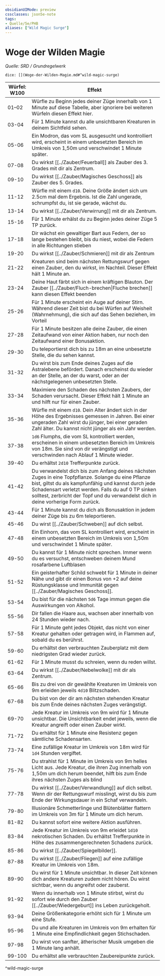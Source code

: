 ```yaml
---
obsidianUIMode: preview
cssclasses: json5e-note
tags:
- Quelle/5e/PHB
aliases: ["Wild Magic Surge"]
---
```

# Woge der Wilden Magie
*Quelle: SRD / Grundregelwerk*

`dice: [](Woge-der-Wilden-Magie.md#^wild-magic-surge)`

| Würfel: W100 | Effekt                                                                                                                                                                                                                                                                                                  |
| ---------- | ------------------------------------------------------------------------------------------------------------------------------------------------------------------------------------------------------------------------------------------------------------------------------------------------------- |
| 01–02      | Würfle zu Beginn jedes deiner Züge innerhalb von 1 Minute auf diese Tabelle, aber ignoriere bei weiteren Würfeln diesen Effekt hier.                                                                                                                                                                    |
| 03-04      | Für 1 Minute kannst du alle unsichtbaren Kreaturen in deinem Sichtfeld sehen.                                                                                                                                                                                                                           |
| 05-06      | Ein Modron, das vom SL ausgesucht und kontrolliert wird, erscheint in einem unbesetzten Bereich im Umkreis von 1,50m und verschwindet 1 Minute später.                                                                                                                                                  |
| 07-08      | Du wirkst [[../Zauber/Feuerball]] als Zauber des 3. Grades mit dir als Zentrum.                                                                                                                                                                                                                                   |
| 09-10      | Du wirkst [[../Zauber/Magisches Geschoss]] als Zauber des 5. Grades.                                                                                                                                                                                                                          |
| 11-12      | Würfle mit einem `d10`. Deine Größe ändert sich um 2.5cm mal dem Ergebnis. Ist die Zahl ungerade, schrumpfst du, ist sie gerade, wächst du.                                                                                                                                                             |
| 13-14      | Du wirkst [[../Zauber/Verwirrung]] mit dir als Zentrum.                                                                                                                                                                                                                                                           |
| 15-16      | Für 1 Minute erhälst du zu Beginn jedes deiner Züge 5 TP zurück.                                                                                                                                                                                                                                        |
| 17-18      | Dir wächst ein gewaltiger Bart aus Federn, der so lange bestehen bleibt, bis du niest, wobei die Federn in alle Richtungen stieben                                                                                                                                                                      |
| 19-20      | Du wirkst [[../Zauber/Schmieren]] mit dir als Zentrum                                                                                                                                                                                                                                                             |
| 21-22      | Kreaturen sind beim nächsten Rettungswurf gegen einen Zauber, den du wirkst, im Nachteil. Dieser Effekt hält 1 Minute an.                                                                                                                                                                               |
| 23-24      | Deine Haut färbt sich in einem kräftigen Blauton. Der Zauber [[../Zauber/Fluch-brechen\|Fluche brechen]] kann diesen Effekt beenden                                                                                                                                                                               |
| 25-26      | Für 1 Minute erscheint ein Auge auf deiner Stirn. Während dieser Zeit bist du bei Würfen auf Weisheit (Wahrnehmung), die sich auf das Sehen beziehen, im Vorteil                                                                                                                                        |
| 27-28      | Für 1 Minute besitzen alle deine Zauber, die einen Zeitaufwand von einer Aktion haben, nur noch den Zeitaufwand einer Bonusaktion.                                                                                                                                                                      |
| 29-30      | Du teleportierst dich bis zu 18m an eine unbesetzte Stelle, die du sehen kannst.                                                                                                                                                                                                                        |
| 31-32      | Du wirst bis zum Ende deines Zuges auf die Astralebene befördert. Danach erscheinst du wieder an der Stelle, an der du warst, oder an der nächstgelegenen unbesetzten Stelle.                                                                                                                           |
| 33-34      | Maximiere den Schaden des nächsten Zaubers, der Schaden verursacht. Dieser Effekt hält 1 Minute an und hilft nur für einen Zauber.                                                                                                                                                                      |
| 35-36      | Würfle mit einem `d10`. Dein Alter ändert sich in der Höhe des Ergebnisses gemessen in Jahren. Bei einer ungeraden Zahl wirst du jünger, bei einer geraden Zahl älter. Du kannst nicht jünger als ein Jahr werden.                                                                                      |
| 37-38      | `1d6` Flumphs, die vom SL kontrolliert werden, erscheinen in einem unbesetzten Bereich im Umkreis von 18m. Sie sind von dir verängstigt und verschwinden nach Ablauf 1 Minute wieder.                                                                                                                   |
| 39-40      | Du erhältst `2d10` Trefferpunkte zurück.                                                                                                                                                                                                                                                                |
| 41-42      | Du verwandelst dich bis zum Anfang deines nächsten Zuges in eine Topfpflanze. Solange du eine Pflanze bist, giltst du als kampfunfähig und kannst durch jede Schadensart verletzt werden. Falls du auf 0 TP sinken solltest, zerbricht der Topf und du verwandelst dich in deine vorherige Form zurück. |
| 43-44      | Für 1 Minute kannst du dich als Bonusaktion in jedem deiner Züge bis zu 6m teleportieren.                                                                                                                                                                                                               |
| 45-46      | Du wirst [[../Zauber/Schweben]] auf dich selbst.                                                                                                                                                                                                                                                                  |
| 47-48      | Ein Einhorn, das vom SL kontrolliert wird, erscheint in einem unbesetzten Bereich im Umkreis von 1,50m und verschwindet 1 Minute später.                                                                                                                                                                |
| 49-50      | Du kannst für 1 Minute nicht sprechen. Immer wenn du es versuchst, entschweben deinem Mund rosafarbene Luftblasen                                                                                                                                                                                       |
| 51-52      | Ein geisterhafter Schild schwebt für 1 Minute in deiner Nähe und gibt dir einen Bonus von +2 auf deine Rüstungsklasse und Immunität gegen [[../Zauber/Magisches Geschoss]].                                                                                                                                         |
| 53-54      | Du bist für die nächsten `5d6` Tage immun gegen die Auswirkungen von Alkohol.                                                                                                                                                                                                                           |
| 55-56      | Dir fallen die Haare aus, wachsen aber innerhalb von 24 Stunden wieder nach.                                                                                                                                                                                                                            |
| 57-58      | Für 1 Minute geht jedes Objekt, das nicht von einer Kreatur gehalten oder getragen wird, in Flammen auf, sobald du es berührst.                                                                                                                                                                         |
| 59-60      | Du erhältst den verbrauchten Zauberplatz mit dem niedrigsten Grad wieder zurück.                                                                                                                                                                                                                        |
| 61-62      | Für 1 Minute musst du schreien, wenn du reden willst.                                                                                                                                                                                                                                                   |
| 63-64      | Du wirkst [[../Zauber/Nebelwolke]] mit dir als Zentrum.                                                                                                                                                                                                                                                           |
| 65-66      | Bis zu drei von dir gewählte Kreaturen im Umkreis von 9m erleiden jeweils `4d10` Blitzschaden.                                                                                                                                                                                                          |
| 67-68      | Du bist von der dir am nächsten stehenden Kreatur bis zum Ende deines nächsten Zuges verängstigt.                                                                                                                                                                                                       |
| 69-70      | Jede Kreatur im Umkreis von 9m wird für 1 Minute unsichtbar. Die Unsichtbarkeit endet jeweils, wenn die Kreatur angreift oder einen Zauber wirkt.                                                                                                                                                       |
| 71-72      | Du erhältst für 1 Minute eine Resistenz gegen sämtliche Schadensarten.                                                                                                                                                                                                                                  |
| 73-74      | Eine zufällige Kreatur im Umkreis von 18m wird für `1d4` Stunden vergiftet.                                                                                                                                                                                                                             |
| 75-76      | Du strahlst für 1 Minute im Umkreis von 9m helles Licht aus. Jede Kreatur, die ihren Zug innerhalb von 1,50m um dich herum beendet, hilft bis zum Ende ihres nächsten Zuges als blind                                                                                                                   |
| 77-78      | Du wirkst [[../Zauber/Verwandlung]] auf dich selbst. Wenn dir der Rettungswurf misslingt, wirst du bis zum Ende der Wirkungsdauer in ein Schaf verwandeln.                                                                                                                                                        |
| 79-80      | Illusionäre Schmetterlinge und Blütenblätter flattern im Umkreis von 3m für 1 Minute um dich herum.                                                                                                                                                                                                     |
| 81-82      | Du kannst sofort eine weitere Aktion ausführen.                                                                                                                                                                                                                                                         |
| 83-84      | Jede Kreatur im Umkreis von 9m erleidet `1d10` nekrotischen Schaden. Du erhältst Trefferpunkte in Höhe des zusammengerechneten Schadens zurück.                                                                                                                                                         |
| 85-86      | Du wirkst [[../Zauber/Spiegelbilder]].                                                                                                                                                                                                                                                                            |
| 87-88      | Du wirkst [[../Zauber/Fliegen]] auf eine zufällige Kreatur im Umkreis von 18m.                                                                                                                                                                                                                                    |
| 89-90      | Du wirst für 1 Minute unsichtbar. In dieser Zeit können dich andere Kreaturen zudem nicht hören. Du wirst sichtbar, wenn du angreifst oder zauberst.                                                                                                                                                    |
| 91-92      | Wenn du innerhalb von 1 Minute stirbst, wirst du sofort wie durch den Zauber [[../Zauber/Wiedergeburt]] ins Leben zurückgeholt.                                                                                                                                                                                   |
| 93-94      | Deine Größenkategorie erhöht sich für 1 Minute um eine Stufe.                                                                                                                                                                                                                                           |
| 95-96      | Du und alle Kreaturen im Umkreis von 9m erhalten für 1 Minute eine Empfindlichkeit gegen Stichschaden.                                                                                                                                                                                                  |
| 97-98      | Du wirst von sanfter, ätherischer Musik umgeben die 1 Minute lang anhält.                                                                                                                                                                                                                               |
| 99-100     | Du erhältst alle verbrauchten Zaubereipunkte zurück.                                                                                                                                                                                                                                                    |
^wild-magic-surge